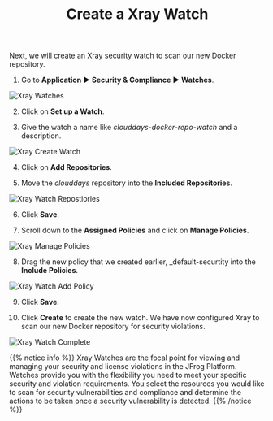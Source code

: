 ﻿---
title: "Create a Xray Watch"
chapter: false
weight: 425
pre: "<b>4.2.5 </b>"
---

Next, we will create an Xray security watch to scan our new Docker repository.

1. Go to **Application** ► **Security & Compliance** ► **Watches**.

![Xray Watches](/images/xray-watches.png)

2. Click on **Set up a Watch**.

3. Give the watch a name like _clouddays-docker-repo-watch_ and a description.

![Xray Create Watch](/images/xray-create-watch.png)

4. Click on **Add Repositories**.

5. Move the _clouddays_ repository into the **Included Repositories**.

![Xray Watch Repostiories](/images/xray-watch-repositories.png)

6. Click **Save**.

7. Scroll down to the **Assigned Policies** and click on **Manage Policies**.

![Xray Manage Policies](/images/xray-manage-policies.png)

8. Drag the new policy that we created earlier, _default-securtity into the **Include Policies**.

![Xray Watch Add Policy](/images/xray-watch-add-policy.png)

9. Click **Save**.

10. Click **Create** to create the new watch. We have now configured Xray to scan our new Docker repository for security violations.

![Xray Watch Complete](/images/xray-watch-complete.png)

{{% notice info %}}
Xray Watches are the focal point for viewing and managing your security and license violations in the JFrog Platform. Watches provide you with the flexibility you need to meet your specific security and violation requirements. You select the resources you would like to scan for security vulnerabilities and compliance and determine the actions to be taken once a security vulnerability is detected.
{{% /notice %}}
